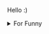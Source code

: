 

Hello :)  <details>

<summary>For Funny</summary>




<!--START_SECTION:waka-->
![Code Time](http://img.shields.io/badge/Code%20Time-68%20hrs%2043%20mins-blue)

![Profile Views](http://img.shields.io/badge/Profile%20Views-0-blue)

![Lines of code](https://img.shields.io/badge/From%20Hello%20World%20I%27ve%20Written-483%20Thousand%20lines%20of%20code-blue)

**🐱 My GitHub Data** 

> 🏆 389 Contributions in the Year 2022
 > 
> 📦 72.8 kB Used in GitHub's Storage 
 > 
> 💼 Opted to Hire
 > 
> 📜 46 Public Repositories 
 > 
> 🔑 0 Private Repositories  
 > 
**I'm a Night 🦉** 

```text
🌞 Morning    54 commits     ███░░░░░░░░░░░░░░░░░░░░░░   15.0% 
🌆 Daytime    125 commits    ████████░░░░░░░░░░░░░░░░░   34.72% 
🌃 Evening    90 commits     ██████░░░░░░░░░░░░░░░░░░░   25.0% 
🌙 Night      91 commits     ██████░░░░░░░░░░░░░░░░░░░   25.28%

```
📅 **I'm Most Productive on Friday** 

```text
Monday       70 commits     ████░░░░░░░░░░░░░░░░░░░░░   19.44% 
Tuesday      37 commits     ██░░░░░░░░░░░░░░░░░░░░░░░   10.28% 
Wednesday    55 commits     ███░░░░░░░░░░░░░░░░░░░░░░   15.28% 
Thursday     55 commits     ███░░░░░░░░░░░░░░░░░░░░░░   15.28% 
Friday       73 commits     █████░░░░░░░░░░░░░░░░░░░░   20.28% 
Saturday     33 commits     ██░░░░░░░░░░░░░░░░░░░░░░░   9.17% 
Sunday       37 commits     ██░░░░░░░░░░░░░░░░░░░░░░░   10.28%

```


📊 **This Week I Spent My Time On** 

```text
⌚︎ Time Zone: Europe/Istanbul

💬 Programming Languages: 
JavaScript               25 hrs 1 min        ████████████████████░░░░░   80.95% 
CSS                      3 hrs 31 mins       ██░░░░░░░░░░░░░░░░░░░░░░░   11.42% 
Markdown                 58 mins             ░░░░░░░░░░░░░░░░░░░░░░░░░   3.18% 
MDX                      45 mins             ░░░░░░░░░░░░░░░░░░░░░░░░░   2.43% 
Git                      21 mins             ░░░░░░░░░░░░░░░░░░░░░░░░░   1.13%

🐱‍💻 Projects: 
halid.dev                30 hrs 55 mins      █████████████████████████   100.0%

```

**I Mostly Code in JavaScript** 

```text
JavaScript               17 repos            ███████████░░░░░░░░░░░░░░   45.95% 
HTML                     7 repos             ████░░░░░░░░░░░░░░░░░░░░░   18.92% 
CSS                      6 repos             ████░░░░░░░░░░░░░░░░░░░░░   16.22% 
Swift                    5 repos             ███░░░░░░░░░░░░░░░░░░░░░░   13.51% 
SCSS                     1 repo              ░░░░░░░░░░░░░░░░░░░░░░░░░   2.7%

```



 Last Updated on 14/07/2022 18:54:23 UTC
<!--END_SECTION:waka-->

</details>
